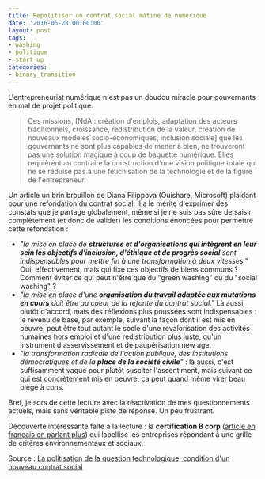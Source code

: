 ```yaml
---
title: Repolitiser un contrat social mâtiné de numérique
date: '2016-06-28 00:00:00'
layout: post
tags:
- washing
- politique
- start up
categories:
- binary_transition
---
```


L'entrepreneuriat numérique n'est pas un doudou miracle pour gouvernants en mal de projet politique.

<!--more-->

> Ces missions, [NdA : création d'emplois, adaptation des acteurs traditionnels, croissance, redistribution de la valeur, création de nouveaux modèles socio-économiques, inclusion sociale] que les gouvernants ne sont plus capables de mener à bien, ne trouveront pas une solution magique à coup de baguette numérique. Elles requièrent au contraire la construction d'une vision politique totale qui ne se réduise pas à une fétichisation de la technologie et de la figure de l'entrepreneur.


Un article un brin brouillon de Diana Filippova (Ouishare, Microsoft) plaidant pour une refondation du contrat social. Il a le mérite d'exprimer des constats que je partage globalement, même si je ne suis pas sûre de saisir complètement (et donc de valider) les conditions énoncées pour permettre cette refondation :

- *"la mise en place de **structures et d'organisations qui intègrent en leur sein les objectifs d'inclusion, d'éthique et de progrès social** sont indispensables pour mettre fin à une transformation à deux vitesses."* Oui, effectivement, mais qui fixe ces objectifs de biens communs ? Comment éviter ce qui peut n'être que du "green washing" ou du "social washing" ?
- *"la mise en place d'une **organisation du travail adaptée aux mutations en cours** doit être au coeur de la refonte du contrat social."* Là aussi, plutôt d'accord, mais des réflexions plus poussées sont indispensables : le revenu de base, par exemple, suivant la façon dont il est mis en oeuvre, peut être tout autant le socle d'une revalorisation des activités humaines hors emploi et d'une redistribution plus juste, qu'un instrument d'asservissement et de paupérisation new age.
- *"la transformation radicale de l'action publique, des institutions démocratiques et de la **place de la société civile**"* : là aussi, c'est suffisamment vague pour plutôt susciter l'assentiment, mais suivant ce qui est concrètement mis en oeuvre, ça peut quand même virer beau piège à cons.


Bref, je sors de cette lecture avec la réactivation de mes questionnements actuels, mais sans véritable piste de réponse. Un peu frustrant.


Découverte intéressante faite à la lecture : la **certification B corp** ([article en français en parlant plus](http://www.youphil.com/fr/article/07848-b-corps-label-entreprises-unilever?ypcli=ano)) qui labellise les entreprises répondant à une grille de critères environnementaux et sociaux.


Source : [La politisation de la question technologique, condition d'un nouveau contrat social][source]


[source]: http://www.huffingtonpost.fr/diana-filippova/la-politisation-de-la-que_b_10707504.html


